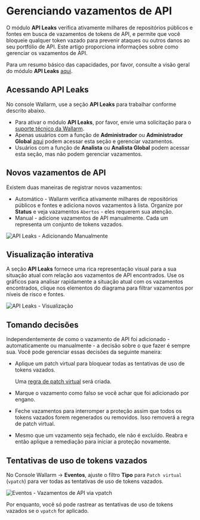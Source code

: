 # Gerenciando vazamentos de API 

O módulo **API Leaks** verifica ativamente milhares de repositórios públicos e fontes em busca de vazamentos de tokens de API, e permite que você bloqueie qualquer token vazado para prevenir ataques ou outros danos ao seu portfólio de API. Este artigo proporciona informações sobre como gerenciar os vazamentos de API.

Para um resumo básico das capacidades, por favor, consulte a visão geral do módulo **API Leaks** [aqui](../api-attack-surface/security-issues.md).

## Acessando API Leaks

No console Wallarm, use a seção **API Leaks** para trabalhar conforme descrito abaixo.

* Para ativar o módulo **API Leaks**, por favor, envie uma solicitação para o [suporte técnico da Wallarm](mailto:support@wallarm.com).
* Apenas usuários com a função de **Administrador** ou **Administrador Global** [aqui](../user-guides/settings/users.md#user-roles) podem acessar esta seção e gerenciar vazamentos.
* Usuários com a função de **Analista** ou **Analista Global** podem acessar esta seção, mas não podem gerenciar vazamentos.

## Novos vazamentos de API

Existem duas maneiras de registrar novos vazamentos:

* Automático - Wallarm verifica ativamente milhares de repositórios públicos e fontes e adiciona novos vazamentos à lista. Organize por **Status** e veja vazamentos `Abertos` - eles requerem sua atenção.
* Manual - adicione vazamentos de API manualmente. Cada um representa um conjunto de tokens vazados.

![API Leaks - Adicionando Manualmente](../images/api-attack-surface/api-leaks-add-manually.png)

## Visualização interativa

A seção **API Leaks** fornece uma rica representação visual para a sua situação atual com relação aos vazamentos de API encontrados. Use os gráficos para analisar rapidamente a situação atual com os vazamentos encontrados, clique nos elementos do diagrama para filtrar vazamentos por níveis de risco e fontes.

![API Leaks - Visualização](../images/api-attack-surface/api-leaks-visual.png)

## Tomando decisões

Independentemente de como o vazamento de API foi adicionado - automaticamente ou manualmente - a decisão sobre o que fazer é sempre sua. Você pode gerenciar essas decisões da seguinte maneira:

* Aplique um patch virtual para bloquear todas as tentativas de uso de tokens vazados.

    Uma [regra de patch virtual](../user-guides/rules/vpatch-rule.md) será criada.

* Marque o vazamento como falso se você achar que foi adicionado por engano.
* Feche vazamentos para interromper a proteção assim que todos os tokens vazados forem regenerados ou removidos. Isso removerá a regra de patch virtual.
* Mesmo que um vazamento seja fechado, ele não é excluído. Reabra e então aplique a remediação para iniciar a proteção novamente.

## Tentativas de uso de tokens vazados

No Console Wallarm → **Eventos**, ajuste o filtro **Tipo** para `Patch virtual` (`vpatch`) para ver todas as tentativas de uso de tokens vazados.

![Eventos - Vazamentos de API via vpatch](../images/api-attack-surface/api-leaks-in-events.png)

Por enquanto, você só pode rastrear as tentativas de uso de tokens vazados se o `vpatch` for aplicado.